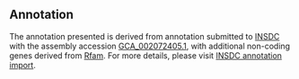 

Annotation
----------

The annotation presented is derived from annotation submitted to
[INSDC](http://www.insdc.org) with the assembly accession
[GCA\_002072405.1](http://www.ebi.ac.uk/ena/data/view/GCA_002072405.1),
with additional non-coding genes derived from
[Rfam](http://rfam.xfam.org/). For more details, please visit [INSDC
annotation
import](http://ensemblgenomes.org/info/data/insdc_annotation).
